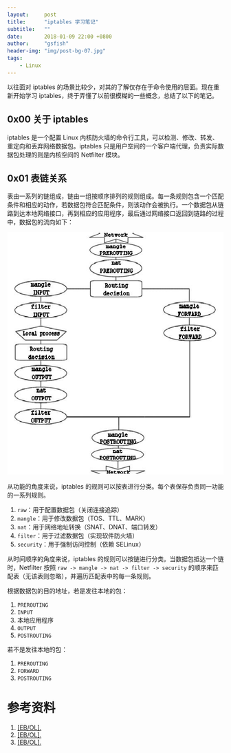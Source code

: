 ```yaml
---
layout:     post
title:      "iptables 学习笔记"
subtitle:   ""
date:       2018-01-09 22:00 +0800
author:     "gsfish"
header-img: "img/post-bg-07.jpg"
tags:
    - Linux
---
```



以往面对 iptables 的场景比较少，对其的了解仅存在于命令使用的层面。现在重新开始学习 iptables，终于弄懂了以前很模糊的一些概念，总结了以下的笔记。

## 0x00 关于 iptables

iptables 是一个配置 Linux 内核防火墙的命令行工具，可以检测、修改、转发、重定向和丢弃网络数据包。iptables 只是用户空间的一个客户端代理，负责实际数据包处理的则是内核空间的 Netfilter 模块。

## 0x01 表链关系

表由一系列的链组成，链由一组按顺序排列的规则组成。每一条规则包含一个匹配条件和相应的动作，若数据包符合匹配条件，则该动作会被执行。一个数据包从链路到达本地网络接口，再到相应的应用程序，最后通过网络接口返回到链路的过程中，数据包的流向如下：

![](/img/iptables-notes/tables_traverse.jpg)

从功能的角度来说，iptables 的规则可以按表进行分类。每个表保存负责同一功能的一系列规则。

1. `raw`：用于配置数据包（关闭连接追踪）
2. `mangle`：用于修改数据包（TOS、TTL、MARK）
3. `nat`：用于网络地址转换（SNAT、DNAT、端口转发）
4. `filter`：用于过滤数据包（实现软件防火墙）
5. `security`：用于强制访问控制（依赖 SELinux）

从时间顺序的角度来说，iptables 的规则可以按链进行分类。当数据包抵达一个链时，Netfilter 按照 `raw -> mangle -> nat -> filter -> security` 的顺序来匹配表（无该表则忽略），并遍历匹配表中的每一条规则。

根据数据包的目的地址，若是发往本地的包：

1. `PREROUTING`
2. `INPUT`
3. 本地应用程序
4. `OUTPUT`
5. `POSTROUTING`

若不是发往本地的包：

1. `PREROUTING`
2. `FORWARD`
3. `POSTROUTING`

# 参考资料

1. [[EB/OL]. ](https://www.frozentux.net/iptables-tutorial/cn/iptables-tutorial-cn-1.1.19.html)
2. [[EB/OL]. ](http://www.zsythink.net/archives/1199)
3. [[EB/OL]. ](https://wiki.archlinux.org/index.php/Iptables_(%E7%AE%80%E4%BD%93%E4%B8%AD%E6%96%87)#%E9%85%8D%E7%BD%AE%E6%96%87%E4%BB%B6)

